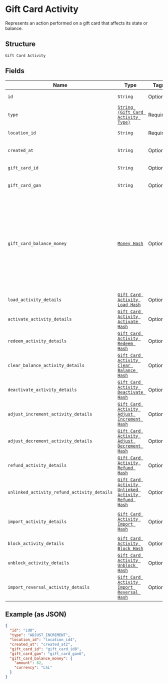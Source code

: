
# Gift Card Activity

Represents an action performed on a gift card that affects its state or balance.

## Structure

`Gift Card Activity`

## Fields

| Name | Type | Tags | Description |
|  --- | --- | --- | --- |
| `id` | `String` | Optional | The unique ID of the gift card activity. |
| `type` | [`String (Gift Card Activity Type)`](/doc/models/gift-card-activity-type.md) | Required | - |
| `location_id` | `String` | Required | The ID of the location at which the activity occurred. |
| `created_at` | `String` | Optional | The timestamp when the gift card activity was created, in RFC 3339 format. |
| `gift_card_id` | `String` | Optional | The gift card ID. The ID is not required if a GAN is present. |
| `gift_card_gan` | `String` | Optional | The gift card GAN. The GAN is not required if `gift_card_id` is present. |
| `gift_card_balance_money` | [`Money Hash`](/doc/models/money.md) | Optional | Represents an amount of money. `Money` fields can be signed or unsigned.<br>Fields that do not explicitly define whether they are signed or unsigned are<br>considered unsigned and can only hold positive amounts. For signed fields, the<br>sign of the value indicates the purpose of the money transfer. See<br>[Working with Monetary Amounts](https://developer.squareup.com/docs/build-basics/working-with-monetary-amounts)<br>for more information. |
| `load_activity_details` | [`Gift Card Activity Load Hash`](/doc/models/gift-card-activity-load.md) | Optional | Present only when `GiftCardActivityType` is LOAD. |
| `activate_activity_details` | [`Gift Card Activity Activate Hash`](/doc/models/gift-card-activity-activate.md) | Optional | Describes a gift card activity of the ACTIVATE type. |
| `redeem_activity_details` | [`Gift Card Activity Redeem Hash`](/doc/models/gift-card-activity-redeem.md) | Optional | Present only when `GiftCardActivityType` is REDEEM. |
| `clear_balance_activity_details` | [`Gift Card Activity Clear Balance Hash`](/doc/models/gift-card-activity-clear-balance.md) | Optional | Describes a gift card activity of the CLEAR_BALANCE type. |
| `deactivate_activity_details` | [`Gift Card Activity Deactivate Hash`](/doc/models/gift-card-activity-deactivate.md) | Optional | Describes a gift card activity of the DEACTIVATE type. |
| `adjust_increment_activity_details` | [`Gift Card Activity Adjust Increment Hash`](/doc/models/gift-card-activity-adjust-increment.md) | Optional | Describes a gift card activity of the ADJUST_INCREMENT type. |
| `adjust_decrement_activity_details` | [`Gift Card Activity Adjust Decrement Hash`](/doc/models/gift-card-activity-adjust-decrement.md) | Optional | Describes a gift card activity of the ADJUST_DECREMENT type. |
| `refund_activity_details` | [`Gift Card Activity Refund Hash`](/doc/models/gift-card-activity-refund.md) | Optional | Present only when `GiftCardActivityType` is REFUND. |
| `unlinked_activity_refund_activity_details` | [`Gift Card Activity Unlinked Activity Refund Hash`](/doc/models/gift-card-activity-unlinked-activity-refund.md) | Optional | Present only when `GiftCardActivityType` is UNLINKED_ACTIVITY_REFUND. |
| `import_activity_details` | [`Gift Card Activity Import Hash`](/doc/models/gift-card-activity-import.md) | Optional | Describes a gift card activity of the IMPORT type and the `GiftCardGANSource` is OTHER<br>(a third-party gift card). |
| `block_activity_details` | [`Gift Card Activity Block Hash`](/doc/models/gift-card-activity-block.md) | Optional | Describes a gift card activity of the BLOCK type. |
| `unblock_activity_details` | [`Gift Card Activity Unblock Hash`](/doc/models/gift-card-activity-unblock.md) | Optional | Present only when `GiftCardActivityType` is UNBLOCK. |
| `import_reversal_activity_details` | [`Gift Card Activity Import Reversal Hash`](/doc/models/gift-card-activity-import-reversal.md) | Optional | Present only when GiftCardActivityType is IMPORT_REVERSAL and GiftCardGANSource is OTHER |

## Example (as JSON)

```json
{
  "id": "id0",
  "type": "ADJUST_INCREMENT",
  "location_id": "location_id4",
  "created_at": "created_at2",
  "gift_card_id": "gift_card_id8",
  "gift_card_gan": "gift_card_gan6",
  "gift_card_balance_money": {
    "amount": 82,
    "currency": "LSL"
  }
}
```

